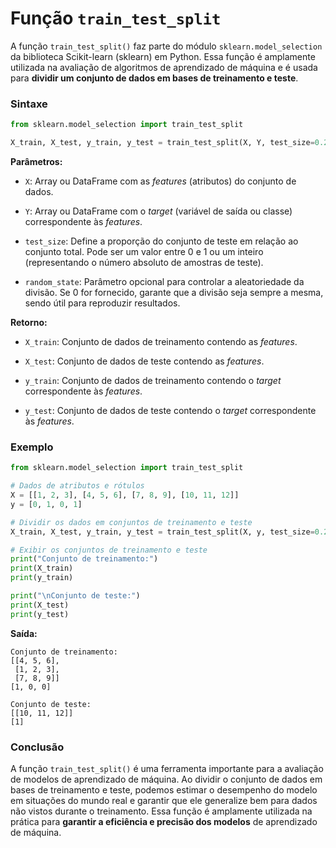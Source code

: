 # Função `train_test_split`

A função `train_test_split()` faz parte do módulo `sklearn.model_selection` da biblioteca Scikit-learn (sklearn) em Python. Essa função é amplamente utilizada na avaliação de algoritmos de aprendizado de máquina e é usada para **dividir um conjunto de dados em bases de treinamento e teste**.

### **Sintaxe**

```python
from sklearn.model_selection import train_test_split

X_train, X_test, y_train, y_test = train_test_split(X, Y, test_size=0.25, random_state=None)
```

**Parâmetros:**

- `X`: Array ou DataFrame com as _features_ (atributos) do conjunto de dados.

- `Y`: Array ou DataFrame com o _target_ (variável de saída ou classe) correspondente às _features_.

- `test_size`: Define a proporção do conjunto de teste em relação ao conjunto total. Pode ser um valor entre 0 e 1 ou um inteiro (representando o número absoluto de amostras de teste).

- `random_state`: Parâmetro opcional para controlar a aleatoriedade da divisão. Se 0 for fornecido, garante que a divisão seja sempre a mesma, sendo útil para reproduzir resultados.

**Retorno:**

- `X_train`: Conjunto de dados de treinamento contendo as _features_.

- `X_test`: Conjunto de dados de teste contendo as _features_.

- `y_train`: Conjunto de dados de treinamento contendo o _target_ correspondente às _features_.

- `y_test`: Conjunto de dados de teste contendo o _target_ correspondente às _features_.

### **Exemplo**

```python
from sklearn.model_selection import train_test_split

# Dados de atributos e rótulos
X = [[1, 2, 3], [4, 5, 6], [7, 8, 9], [10, 11, 12]]
y = [0, 1, 0, 1]

# Dividir os dados em conjuntos de treinamento e teste
X_train, X_test, y_train, y_test = train_test_split(X, y, test_size=0.25, random_state=42)

# Exibir os conjuntos de treinamento e teste
print("Conjunto de treinamento:")
print(X_train)
print(y_train)

print("\nConjunto de teste:")
print(X_test)
print(y_test)
```

**Saída:**

```
Conjunto de treinamento:
[[4, 5, 6], 
 [1, 2, 3], 
 [7, 8, 9]]
[1, 0, 0]

Conjunto de teste:
[[10, 11, 12]]
[1]
```

### **Conclusão**

A função `train_test_split()` é uma ferramenta importante para a avaliação de modelos de aprendizado de máquina. Ao dividir o conjunto de dados em bases de treinamento e teste, podemos estimar o desempenho do modelo em situações do mundo real e garantir que ele generalize bem para dados não vistos durante o treinamento. Essa função é amplamente utilizada na prática para **garantir a eficiência e precisão dos modelos** de aprendizado de máquina.